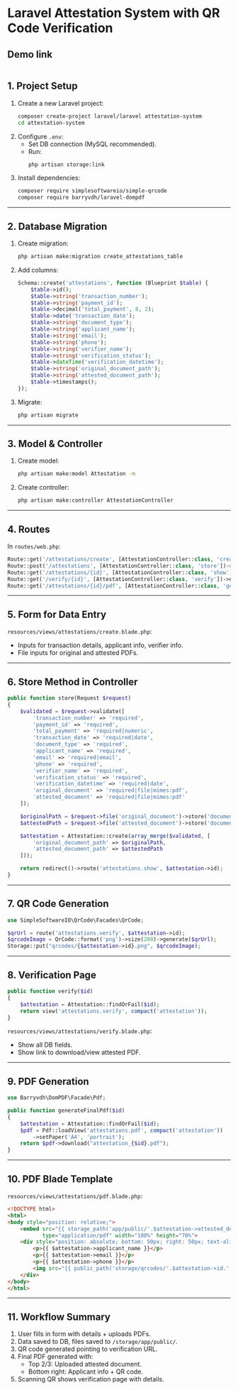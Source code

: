 # Laravel Attestation System with QR Code Verification
## Demo link
```https://omanpost.docswallet.com/User/#/page/preview/PR4%2F7p9nnifV2OJuNWHuiQ%3D%3D
```
## 1. Project Setup
1. Create a new Laravel project:
   ```bash
   composer create-project laravel/laravel attestation-system
   cd attestation-system
   ```
2. Configure `.env`:
   - Set DB connection (MySQL recommended).
   - Run:
     ```bash
     php artisan storage:link
     ```
3. Install dependencies:
   ```bash
   composer require simplesoftwareio/simple-qrcode
   composer require barryvdh/laravel-dompdf
   ```

---

## 2. Database Migration
1. Create migration:
   ```bash
   php artisan make:migration create_attestations_table
   ```
2. Add columns:
   ```php
   Schema::create('attestations', function (Blueprint $table) {
       $table->id();
       $table->string('transaction_number');
       $table->string('payment_id');
       $table->decimal('total_payment', 8, 2);
       $table->date('transaction_date');
       $table->string('document_type');
       $table->string('applicant_name');
       $table->string('email');
       $table->string('phone');
       $table->string('verifier_name');
       $table->string('verification_status');
       $table->dateTime('verification_datetime');
       $table->string('original_document_path');
       $table->string('attested_document_path');
       $table->timestamps();
   });
   ```
3. Migrate:
   ```bash
   php artisan migrate
   ```

---

## 3. Model & Controller
1. Create model:
   ```bash
   php artisan make:model Attestation -m
   ```
2. Create controller:
   ```bash
   php artisan make:controller AttestationController
   ```

---

## 4. Routes
In `routes/web.php`:
```php
Route::get('/attestations/create', [AttestationController::class, 'create'])->name('attestations.create');
Route::post('/attestations', [AttestationController::class, 'store'])->name('attestations.store');
Route::get('/attestations/{id}', [AttestationController::class, 'show'])->name('attestations.show');
Route::get('/verify/{id}', [AttestationController::class, 'verify'])->name('attestations.verify');
Route::get('/attestations/{id}/pdf', [AttestationController::class, 'generateFinalPdf'])->name('attestations.pdf');
```

---

## 5. Form for Data Entry
`resources/views/attestations/create.blade.php`:
- Inputs for transaction details, applicant info, verifier info.
- File inputs for original and attested PDFs.

---

## 6. Store Method in Controller
```php
public function store(Request $request)
{
    $validated = $request->validate([
        'transaction_number' => 'required',
        'payment_id' => 'required',
        'total_payment' => 'required|numeric',
        'transaction_date' => 'required|date',
        'document_type' => 'required',
        'applicant_name' => 'required',
        'email' => 'required|email',
        'phone' => 'required',
        'verifier_name' => 'required',
        'verification_status' => 'required',
        'verification_datetime' => 'required|date',
        'original_document' => 'required|file|mimes:pdf',
        'attested_document' => 'required|file|mimes:pdf'
    ]);

    $originalPath = $request->file('original_document')->store('documents/original', 'public');
    $attestedPath = $request->file('attested_document')->store('documents/attested', 'public');

    $attestation = Attestation::create(array_merge($validated, [
        'original_document_path' => $originalPath,
        'attested_document_path' => $attestedPath
    ]));

    return redirect()->route('attestations.show', $attestation->id);
}
```

---

## 7. QR Code Generation
```php
use SimpleSoftwareIO\QrCode\Facades\QrCode;

$qrUrl = route('attestations.verify', $attestation->id);
$qrcodeImage = QrCode::format('png')->size(200)->generate($qrUrl);
Storage::put("qrcodes/{$attestation->id}.png", $qrcodeImage);
```

---

## 8. Verification Page
```php
public function verify($id)
{
    $attestation = Attestation::findOrFail($id);
    return view('attestations.verify', compact('attestation'));
}
```
`resources/views/attestations/verify.blade.php`:
- Show all DB fields.
- Show link to download/view attested PDF.

---

## 9. PDF Generation
```php
use Barryvdh\DomPDF\Facade\Pdf;

public function generateFinalPdf($id)
{
    $attestation = Attestation::findOrFail($id);
    $pdf = Pdf::loadView('attestations.pdf', compact('attestation'))
        ->setPaper('A4', 'portrait');
    return $pdf->download("attestation_{$id}.pdf");
}
```

---

## 10. PDF Blade Template
`resources/views/attestations/pdf.blade.php`:
```html
<!DOCTYPE html>
<html>
<body style="position: relative;">
    <embed src="{{ storage_path('app/public/'.$attestation->attested_document_path) }}" 
           type="application/pdf" width="100%" height="70%">
    <div style="position: absolute; bottom: 50px; right: 50px; text-align: right;">
        <p>{{ $attestation->applicant_name }}</p>
        <p>{{ $attestation->email }}</p>
        <p>{{ $attestation->phone }}</p>
        <img src="{{ public_path('storage/qrcodes/'.$attestation->id.'.png') }}" width="120">
    </div>
</body>
</html>
```

---

## 11. Workflow Summary
1. User fills in form with details + uploads PDFs.
2. Data saved to DB, files saved to `/storage/app/public/`.
3. QR code generated pointing to verification URL.
4. Final PDF generated with:
   - Top 2/3: Uploaded attested document.
   - Bottom right: Applicant info + QR code.
5. Scanning QR shows verification page with details.
